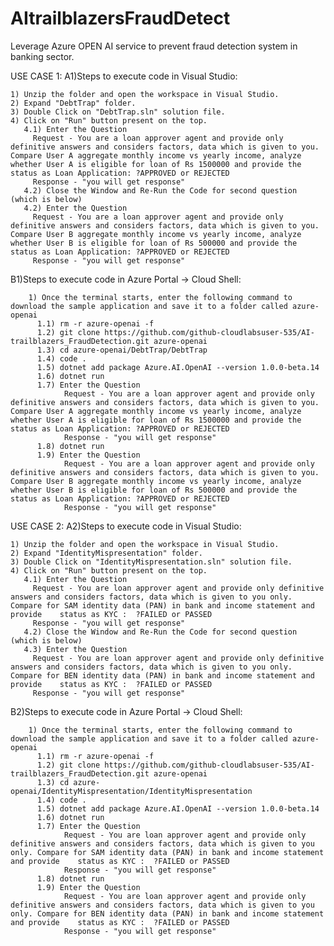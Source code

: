 # AItrailblazersFraudDetect
Leverage Azure OPEN AI service to prevent fraud detection system in banking sector.

USE CASE 1:
A1)Steps to execute code in Visual Studio:
   
	1) Unzip the folder and open the workspace in Visual Studio.
	2) Expand "DebtTrap" folder.
	3) Double Click on "DebtTrap.sln" solution file.
	4) Click on "Run" button present on the top.
	   4.1) Enter the Question
	     Request - You are a loan approver agent and provide only definitive answers and considers factors, data which is given to you. Compare User A aggregate monthly income vs yearly income, analyze whether User A is eligible for loan of Rs 1500000 and provide the status as Loan Application: ?APPROVED or REJECTED
		 Response - "you will get response"
	   4.2) Close the Window and Re-Run the Code for second question (which is below)
	   4.2) Enter the Question
		 Request - You are a loan approver agent and provide only definitive answers and considers factors, data which is given to you. Compare User B aggregate monthly income vs yearly income, analyze whether User B is eligible for loan of Rs 500000 and provide the status as Loan Application: ?APPROVED or REJECTED
		 Response - "you will get response"

B1)Steps to execute code in Azure Portal -> Cloud Shell:
		
		1) Once the terminal starts, enter the following command to download the sample application and save it to a folder called azure-openai
		  1.1) rm -r azure-openai -f
		  1.2) git clone https://github.com/github-cloudlabsuser-535/AI-trailblazers_FraudDetection.git azure-openai
		  1.3) cd azure-openai/DebtTrap/DebtTrap
		  1.4) code .
		  1.5) dotnet add package Azure.AI.OpenAI --version 1.0.0-beta.14
		  1.6) dotnet run
		  1.7) Enter the Question
				Request - You are a loan approver agent and provide only definitive answers and considers factors, data which is given to you. Compare User A aggregate monthly income vs yearly income, analyze whether User A is eligible for loan of Rs 1500000 and provide the status as Loan Application: ?APPROVED or REJECTED
				Response - "you will get response"
	      1.8) dotnet run
	      1.9) Enter the Question
				Request - You are a loan approver agent and provide only definitive answers and considers factors, data which is given to you. Compare User B aggregate monthly income vs yearly income, analyze whether User B is eligible for loan of Rs 500000 and provide the status as Loan Application: ?APPROVED or REJECTED
				Response - "you will get response" 

USE CASE 2:
A2)Steps to execute code in Visual Studio:
   
	1) Unzip the folder and open the workspace in Visual Studio.
	2) Expand "IdentityMispresentation" folder.
	3) Double Click on "IdentityMispresentation.sln" solution file.
	4) Click on "Run" button present on the top.
	   4.1) Enter the Question
	     Request - You are loan approver agent and provide only definitive answers and considers factors, data which is given to you only. Compare for SAM identity data (PAN) in bank and income statement and provide    status as KYC :  ?FAILED or PASSED
		 Response - "you will get response"
	   4.2) Close the Window and Re-Run the Code for second question (which is below)
	   4.3) Enter the Question
		 Request - You are loan approver agent and provide only definitive answers and considers factors, data which is given to you only. Compare for BEN identity data (PAN) in bank and income statement and provide    status as KYC :  ?FAILED or PASSED
		 Response - "you will get response"

B2)Steps to execute code in Azure Portal -> Cloud Shell:
		
		1) Once the terminal starts, enter the following command to download the sample application and save it to a folder called azure-openai
		  1.1) rm -r azure-openai -f
		  1.2) git clone https://github.com/github-cloudlabsuser-535/AI-trailblazers_FraudDetection.git azure-openai
		  1.3) cd azure-openai/IdentityMispresentation/IdentityMispresentation
		  1.4) code .
		  1.5) dotnet add package Azure.AI.OpenAI --version 1.0.0-beta.14
		  1.6) dotnet run
		  1.7) Enter the Question
				Request - You are loan approver agent and provide only definitive answers and considers factors, data which is given to you only. Compare for SAM identity data (PAN) in bank and income statement and provide    status as KYC :  ?FAILED or PASSED
				Response - "you will get response"
		  1.8) dotnet run
		  1.9) Enter the Question
				Request - You are loan approver agent and provide only definitive answers and considers factors, data which is given to you only. Compare for BEN identity data (PAN) in bank and income statement and provide    status as KYC :  ?FAILED or PASSED
				Response - "you will get response"
